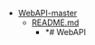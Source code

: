 - <a href = "E:\Node_projects\Node_Way\ArchivTSH_2\ArhivTimur_2\WebAPI-master\cat.WebAPI-master\dir.WebAPI-master.md">WebAPI-master</a>
    - <a href = "E:\Node_projects\Node_Way\ArchivTSH_2\ArhivTimur_2\WebAPI-master\README.md">README.md</a>
        - *# WebAPI
